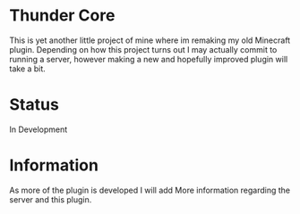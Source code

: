# Thunder Core
This is yet another little project of mine where im remaking my old Minecraft plugin.  Depending on how this project turns out I may actually commit to running a server, however making a new and hopefully improved plugin will take a bit.

# Status
In Development

# Information
As more of the plugin is developed I will add More information regarding the server and this plugin.